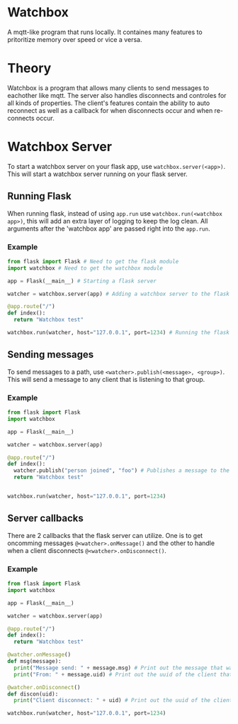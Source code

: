 # Watchbox
A mqtt-like program that runs locally. It containes many features to pritoritize memory over speed or vice a versa.

# Theory
Watchbox is a program that allows many clients to send messages to eachother like mqtt. The server also handles disconnects and controles for all kinds of properties. The client's features contain the ability to auto reconnect as well as a callback for when disconnects occur and when re-connects occur.

# Watchbox Server
To start a watchbox server on your flask app, use `watchbox.server(<app>)`. This will start a watchbox server running on your flask server.

## Running Flask
When running flask, instead of using `app.run` use `watchbox.run(<watchbox app>)`, this will add an extra layer of logging to keep the log clean. All arguments after the 'watchbox app' are passed right into the `app.run`.

### Example

```python
from flask import Flask # Need to get the flask module
import watchbox # Need to get the watchbox module

app = Flask(__main__) # Starting a flask server

watcher = watchbox.server(app) # Adding a watchbox server to the flask server

@app.route("/")
def index():
  return "Watchbox test"

watchbox.run(watcher, host="127.0.0.1", port=1234) # Running the flask server with extra logging to reduce garbage
```

## Sending messages
To send messages to a path, use `<watcher>.publish(<message>, <group>)`. This will send a message to any client that is listening to that group.

### Example
```python
from flask import Flask
import watchbox

app = Flask(__main__)

watcher = watchbox.server(app)

@app.route("/")
def index():
  watcher.publish("person joined", "foo") # Publishes a message to the "foo" group
  return "Watchbox test"


watchbox.run(watcher, host="127.0.0.1", port=1234)
```

## Server callbacks
There are 2 callbacks that the flask server can utilize. One is to get oncomming messages `@<watcher>.onMessage()` and the other to handle when a client disconnects `@<watcher>.onDisconnect()`.

### Example
```python
from flask import Flask
import watchbox

app = Flask(__main__)

watcher = watchbox.server(app)

@app.route("/")
def index():
  return "Watchbox test"

@watcher.onMessage()
def msg(message):
  print("Message send: " + message.msg) # Print out the message that was sent to the server
  print("From: " + message.uid) # Print out the uuid of the client that sent the message

@watcher.onDisconnect()
def discon(uid):
  print("Client disconnect: " + uid) # Print out the uuid of the client that disconnected

watchbox.run(watcher, host="127.0.0.1", port=1234)
```
